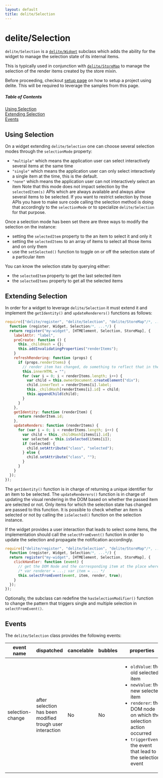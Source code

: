 ```yaml
---
layout: default
title: delite/Selection
---
```


# delite/Selection

`delite/Selection` is a [`delite/Widget`](Widget.md) subclass which adds the ability for the widget to manage the 
selection state of its internal items.

This is typically used in conjunction with [`delite/StoreMap`](StoreMap.md) to manage the selection of the render items 
created by the store mixin.

Before proceeding, checkout [setup page](setup.md) on how to setup a project using delite. This will be required to leverage the samples from this page.

##### Table of Contents
[Using Selection](#using)  
[Extending Selection](#extending)  
[Events](#events)

<a name="using"></a>
## Using Selection

On a widget extending `delite/Selection` one can choose several selection modes through the `selectionMode` property:
  * `"multiple"` which means the application user can select interactively several items at the same time
  * `"single"` which means the application user can only select interactively a single item at the time, this is the default.
  * `"none"` which means the application user can not interactively select an item
Note that this mode does not impact selection by the `selectedItem(s)` APIs which are always available and always allow 
several items to be selected. If you want to restrict selection by those APIs you have to make sure code calling the 
selection method is doing that accordingly to the `selectionMode` or to specialize `delite/Selection` for that purpose.

Once a selection mode has been set there are three ways to modify the selection on the instance:
 
  * setting the `selectedItem` property to the an item to select it and only it
  * setting the `selectedItems` to an array of items to select all those items and on only them
  * use the `setSelected()` function to toggle on or off the selection state of a particular item

You can know the selection state by querying either:
  * the `selectedItem` property to get the last selected item
  * the `selectedItems` property to get all the selected items

<a name="extending"></a>
## Extending Selection

In order for a widget to leverage `delite/Selection` it must extend it and implement the `getIdentity()` and
`updateRenderers()` functions as follows:

```js
require(["delite/register", "delite/Selection", "delite/StoreMap"/*, ...*/], 
  function (register, Widget, Selection/*, ...*/) {
  return register("my-widget", [HTMElement, Selection, StoreMap], {
    labelAttr: "label",
    preCreate: function () {
      this._childHash = {};
      this.addInvalidatingProperties("renderItems");
    }
    refreshRendering: function (props) {
      if (props.renderItems) {
        // render item has changed, do something to reflect that in the rendering
        this.innerHTML = "";
        for (var i = 0; i < renderItems.length; i++) {
          var child = this.ownerDocument.createElement("div");
          child.innerText = renderItems[i].label;
          this._childHash[renderItems[i].id] = child;
          this.appendChild(child);
        }
      }
    },
    getIdentity: function (renderItem) {
      return renderItem.id;
    },
    updateRenders: function (renderItems) {
      for (var i = 0; i < renderItems.length; i++) {
        var child = this._childHash[items[i].id];
    	var selected = this.isSelected(items[i]);
      	if (selected) {
      	  child.setAttribute("class", "selected");
      	} else {
      	  child.setAttribute("class", "");
      	}
      }    
    }
  });
});
```

The `getIdentity()` function is in charge of returning a unique identifier for an item to be selected. The
`updateRenderers()` function is in charge of updating the visual rendering in the DOM based on whether the passed
item are selected or not. Only items for which the selection state has changed are passed to this function. It is
possible to check whether an item is selected or not by calling the `isSelected()` function on the selection instance.

If the widget provides a user interaction that leads to select some items, the implementation should call the
`selectFromEvent()` function in order to update the selection and propagate the notification accordingly.

```js
require(["delite/register", "delite/Selection", "delite/StoreMap"/*, ...*/], 
  function (register, Widget, Selection/*, ...*/) {
  return register("my-widget", [HTMElement, Selection, StoreMap], {
    clickHandler: function (event) {
      // get the DOM Node and the corresponding item at the place where the click event occured
      /* var renderer = ...; var item = ... */ 
      this.selectFromEvent(event, item, render, true);
    }
  });
});
```

Optionally, the subclass can redefine the `hasSelectionModifier()` function to change the pattern that triggers single
and multiple selection in `selectFromEvent()`.

<a name="events"></a>
## Events

The `delite/Selection` class provides the following events:

|event name|dispatched|cancelable|bubbles|properties|
|----------|----------|----------|-------|----------|
|selection-change|after selection has been modified trough user interaction|No|No|<ul><li>`oldValue`: the old selected item</li><li>`newValue`: the new selected item</li><li>`renderer`: the DOM node on which the selection action occurred</li><li>`triggerEvent`: the event that lead to the selection event</li></ul>|
